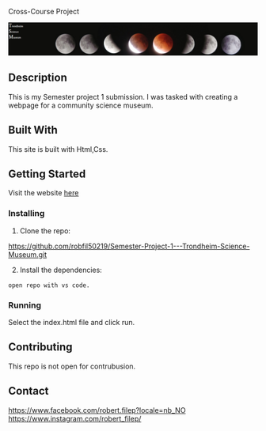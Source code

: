 Cross-Course Project

![image](images/logo.png)

## Description

This is my Semester project 1 submission. I was tasked with creating a webpage for a community science museum.

## Built With

This site is built with Html,Css.

## Getting Started

Visit the website [here](https://trondheim-science-museum.netlify.app/)

### Installing

1. Clone the repo:

https://github.com/robfil50219/Semester-Project-1---Trondheim-Science-Museum.git

2. Install the dependencies:

```
open repo with vs code.
```

### Running

Select the index.html file and click run.

## Contributing

This repo is not open for contrubusion.

## Contact

https://www.facebook.com/robert.filep?locale=nb_NO
https://www.instagram.com/robert_filep/
